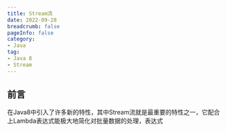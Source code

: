 ```yaml
---
title: Stream流
date: 2022-09-28
breadcrumb: false
pageInfo: false
category:
- Java
tag:
- Java 8
- Stream
---
```


## 前言
在Java8中引入了许多新的特性，其中Stream流就是最重要的特性之一，它配合上Lambda表达式能极大地简化对批量数据的处理，表达式
